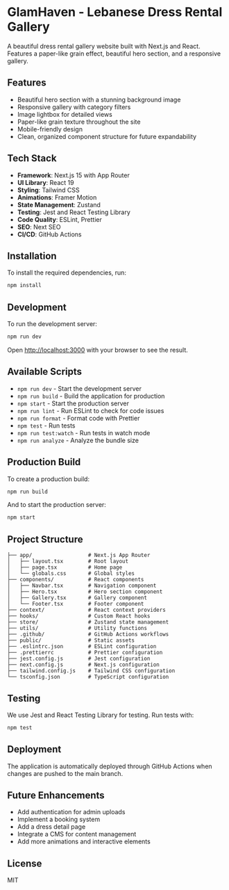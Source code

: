 # GlamHaven - Lebanese Dress Rental Gallery

A beautiful dress rental gallery website built with Next.js and React. Features a paper-like grain effect, beautiful hero section, and a responsive gallery.

## Features

- Beautiful hero section with a stunning background image
- Responsive gallery with category filters
- Image lightbox for detailed views
- Paper-like grain texture throughout the site
- Mobile-friendly design
- Clean, organized component structure for future expandability

## Tech Stack

- **Framework**: Next.js 15 with App Router
- **UI Library**: React 19
- **Styling**: Tailwind CSS
- **Animations**: Framer Motion
- **State Management**: Zustand
- **Testing**: Jest and React Testing Library
- **Code Quality**: ESLint, Prettier
- **SEO**: Next SEO
- **CI/CD**: GitHub Actions

## Installation

To install the required dependencies, run:

```bash
npm install
```

## Development

To run the development server:

```bash
npm run dev
```

Open [http://localhost:3000](http://localhost:3000) with your browser to see the result.

## Available Scripts

- `npm run dev` - Start the development server
- `npm run build` - Build the application for production
- `npm start` - Start the production server
- `npm run lint` - Run ESLint to check for code issues
- `npm run format` - Format code with Prettier
- `npm test` - Run tests
- `npm run test:watch` - Run tests in watch mode
- `npm run analyze` - Analyze the bundle size

## Production Build

To create a production build:

```bash
npm run build
```

And to start the production server:

```bash
npm start
```

## Project Structure

```
├── app/                  # Next.js App Router
│   ├── layout.tsx        # Root layout
│   ├── page.tsx          # Home page
│   └── globals.css       # Global styles
├── components/           # React components
│   ├── Navbar.tsx        # Navigation component
│   ├── Hero.tsx          # Hero section component
│   ├── Gallery.tsx       # Gallery component
│   └── Footer.tsx        # Footer component
├── context/              # React context providers
├── hooks/                # Custom React hooks
├── store/                # Zustand state management
├── utils/                # Utility functions
├── .github/              # GitHub Actions workflows
├── public/               # Static assets
├── .eslintrc.json        # ESLint configuration
├── .prettierrc           # Prettier configuration
├── jest.config.js        # Jest configuration
├── next.config.js        # Next.js configuration
├── tailwind.config.js    # Tailwind CSS configuration
└── tsconfig.json         # TypeScript configuration
```

## Testing

We use Jest and React Testing Library for testing. Run tests with:

```bash
npm test
```

## Deployment

The application is automatically deployed through GitHub Actions when changes are pushed to the main branch.

## Future Enhancements

- Add authentication for admin uploads
- Implement a booking system
- Add a dress detail page
- Integrate a CMS for content management
- Add more animations and interactive elements

## License

MIT 